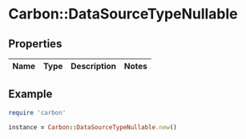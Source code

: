 # Carbon::DataSourceTypeNullable

## Properties

| Name | Type | Description | Notes |
| ---- | ---- | ----------- | ----- |

## Example

```ruby
require 'carbon'

instance = Carbon::DataSourceTypeNullable.new()
```


